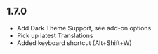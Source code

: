 <a name="1.7.0"></a>
## 1.7.0

* Add Dark Theme Support, see add-on options
* Pick up latest Translations
* Added keyboard shortcut (Alt+Shift+W)
